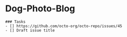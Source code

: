 # Dog-Photo-Blog

```[tasklist]
### Tasks
- [] https://github.com/octo-org/octo-repo/issues/45
- [] Draft issue title
```


